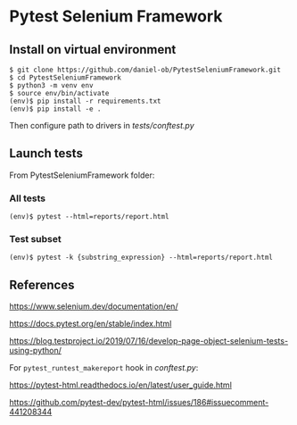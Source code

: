 # Pytest Selenium Framework
## Install on virtual environment

```
$ git clone https://github.com/daniel-ob/PytestSeleniumFramework.git
$ cd PytestSeleniumFramework 
$ python3 -m venv env
$ source env/bin/activate
(env)$ pip install -r requirements.txt
(env)$ pip install -e .
```
Then configure path to drivers in *tests/conftest.py*

## Launch tests
From PytestSeleniumFramework folder:

### All tests
```
(env)$ pytest --html=reports/report.html
```
### Test subset
```
(env)$ pytest -k {substring_expression} --html=reports/report.html
```

## References

https://www.selenium.dev/documentation/en/

https://docs.pytest.org/en/stable/index.html

https://blog.testproject.io/2019/07/16/develop-page-object-selenium-tests-using-python/

For `pytest_runtest_makereport` hook in *conftest.py*:

https://pytest-html.readthedocs.io/en/latest/user_guide.html

https://github.com/pytest-dev/pytest-html/issues/186#issuecomment-441208344
